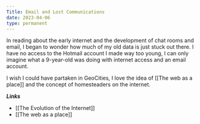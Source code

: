 ```yaml
---
Title: Email and Lost Communications
date: 2023-04-06
type: permanent
---
```


In reading about the early internet and the development of chat rooms and email, I began to wonder how much of my old data is just stuck out there. I have no access to the Hotmail account I made way too young, I can only imagine what a 9-year-old was doing with internet access and an email account.

I wish I could have partaken in GeoCities, I love the idea of [[The web as a place]] and the concept of homesteaders on the internet. 


***Links*** 

- [[The Evolution of the Internet]]
- [[The web as a place]]